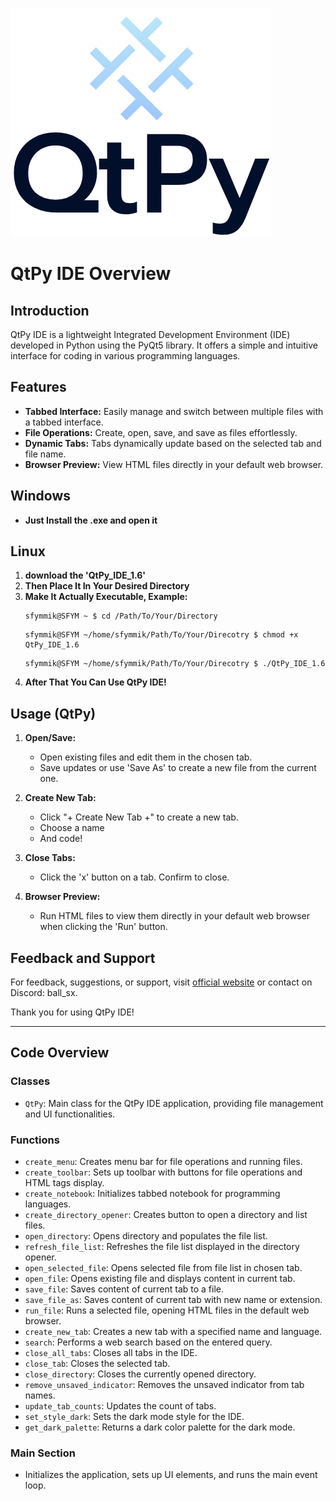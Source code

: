 ![Logo](logo.png)

# QtPy IDE Overview

## Introduction
QtPy IDE is a lightweight Integrated Development Environment (IDE) developed in Python using the PyQt5 library. It offers a simple and intuitive interface for coding in various programming languages.

## Features
- **Tabbed Interface:** Easily manage and switch between multiple files with a tabbed interface.
- **File Operations:** Create, open, save, and save as files effortlessly.
- **Dynamic Tabs:** Tabs dynamically update based on the selected tab and file name.
- **Browser Preview:** View HTML files directly in your default web browser.

## Windows
- **Just Install the .exe and open it**

## Linux
1. **download the 'QtPy_IDE_1.6'**
2. **Then Place It In Your Desired Directory**
3. **Make It Actually Executable, Example:**
   ```shell
   sfymmik@SFYM ~ $ cd /Path/To/Your/Directory
   ```
   ```shell
   sfymmik@SFYM ~/home/sfymmik/Path/To/Your/Direcotry $ chmod +x QtPy_IDE_1.6
   ```
   ```shell
   sfymmik@SFYM ~/home/sfymmik/Path/To/Your/Direcotry $ ./QtPy_IDE_1.6
   ```
4. **After That You Can Use QtPy IDE!**

## Usage (QtPy)

1. **Open/Save:**
   - Open existing files and edit them in the chosen tab.
   - Save updates or use 'Save As' to create a new file from the current one.

2. **Create New Tab:**
   - Click "+ Create New Tab +" to create a new tab.
   - Choose a name
   - And code!

3. **Close Tabs:**
   - Click the 'x' button on a tab. Confirm to close.

4. **Browser Preview:**
   - Run HTML files to view them directly in your default web browser when clicking the 'Run' button.

## Feedback and Support
For feedback, suggestions, or support, visit [official website](https://sfymmik.web.fc2.com) or contact on Discord: ball_sx.

Thank you for using QtPy IDE!

---

## Code Overview

### Classes
- `QtPy`: Main class for the QtPy IDE application, providing file management and UI functionalities.

### Functions
- `create_menu`: Creates menu bar for file operations and running files.
- `create_toolbar`: Sets up toolbar with buttons for file operations and HTML tags display.
- `create_notebook`: Initializes tabbed notebook for programming languages.
- `create_directory_opener`: Creates button to open a directory and list files.
- `open_directory`: Opens directory and populates the file list.
- `refresh_file_list`: Refreshes the file list displayed in the directory opener.
- `open_selected_file`: Opens selected file from file list in chosen tab.
- `open_file`: Opens existing file and displays content in current tab.
- `save_file`: Saves content of current tab to a file.
- `save_file_as`: Saves content of current tab with new name or extension.
- `run_file`: Runs a selected file, opening HTML files in the default web browser.
- `create_new_tab`: Creates a new tab with a specified name and language.
- `search`: Performs a web search based on the entered query.
- `close_all_tabs`: Closes all tabs in the IDE.
- `close_tab`: Closes the selected tab.
- `close_directory`: Closes the currently opened directory.
- `remove_unsaved_indicator`: Removes the unsaved indicator from tab names.
- `update_tab_counts`: Updates the count of tabs.
- `set_style_dark`: Sets the dark mode style for the IDE.
- `get_dark_palette`: Returns a dark color palette for the dark mode.

### Main Section
- Initializes the application, sets up UI elements, and runs the main event loop.
